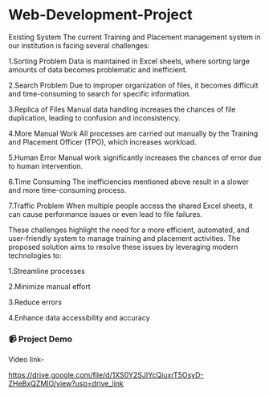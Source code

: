 # Web-Development-Project

Existing System
The current Training and Placement management system in our institution is facing several challenges:

1.Sorting Problem
Data is maintained in Excel sheets, where sorting large amounts of data becomes problematic and inefficient.

2.Search Problem
Due to improper organization of files, it becomes difficult and time-consuming to search for specific information.

3.Replica of Files
Manual data handling increases the chances of file duplication, leading to confusion and inconsistency.

4.More Manual Work
All processes are carried out manually by the Training and Placement Officer (TPO), which increases workload.

5.Human Error
Manual work significantly increases the chances of error due to human intervention.

6.Time Consuming
The inefficiencies mentioned above result in a slower and more time-consuming process.

7.Traffic Problem
When multiple people access the shared Excel sheets, it can cause performance issues or even lead to file failures.

These challenges highlight the need for a more efficient, automated, and user-friendly system to manage training and placement activities.
The proposed solution aims to resolve these issues by leveraging modern technologies to:

1.Streamline processes

2.Minimize manual effort

3.Reduce errors

4.Enhance data accessibility and accuracy
### 📹 Project Demo

Video link-

https://drive.google.com/file/d/1XS0Y2SJIYcQiuxrT5OsyD-ZHeBxQZMIO/view?usp=drive_link
